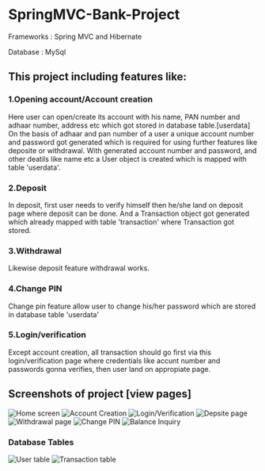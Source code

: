 # SpringMVC-Bank-Project

Frameworks : Spring MVC and  Hibernate
             
Database :   MySql

## This project including features like:

### 1.Opening account/Account creation
   Here user can open/create its account with his name, PAN number and adhaar number, address etc which got stored in database table.[userdata]
   On the basis of adhaar and pan number of a user a unique account number and password got generated which is required for using further features like deposite or withdrawal.
   With generated account number and password, and other deatils like name etc a User object is created which is mapped with table 'userdata'.

### 2.Deposit
  In deposit, first user needs to verify himself then he/she land on deposit page where deposit can be done. And a Transaction object got generated which already mapped with table 'transaction' where Transaction got stored.
  
### 3.Withdrawal
  Likewise deposit feature withdrawal works.
  
### 4.Change PIN
  Change pin feature allow user to change his/her password which are stored in database table 'userdata' 

### 5.Login/verification
  Except account creation, all transaction should go first via this login/verification page where credentials like accunt number and passwords gonna verifies, then user land on appropiate page. 
  
  ## Screenshots of project [view pages]
  ![Home screen](https://github.com/Shankytomar/SpringMVC-Bank-Project/tree/master/Screenshots/homepage.jpg)
  ![Account Creation](https://github.com/Shankytomar/SpringMVC-Bank-Project/tree/master/Screenshots/openaccount.jpg)
  ![Login/Verification](https://github.com/Shankytomar/SpringMVC-Bank-Project/tree/master/Screenshots/loginIn.jgp.jpg)
  ![Depsite page](https://github.com/Shankytomar/SpringMVC-Bank-Project/tree/master/Screenshots/deposite.jpg)
  ![Withdrawal page](https://github.com/Shankytomar/SpringMVC-Bank-Project/tree/master/Screenshots/withdrawal.jpg)
  ![Change PIN](https://github.com/Shankytomar/SpringMVC-Bank-Project/tree/master/Screenshots/changepin.jpg)
  ![Balance Inquiry](https://github.com/Shankytomar/SpringMVC-Bank-Project/tree/master/Screenshots/balance.jpg)
  ### Database Tables
  ![User table](https://github.com/Shankytomar/SpringMVC-Bank-Project/tree/master/Screenshots/userdata.jpg)
  ![Transaction table](https://github.com/Shankytomar/SpringMVC-Bank-Project/tree/master/Screenshots/transaction.jpg)
  
  
